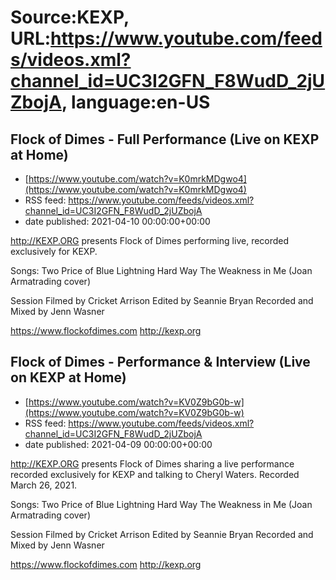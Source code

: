 # Source:KEXP, URL:https://www.youtube.com/feeds/videos.xml?channel_id=UC3I2GFN_F8WudD_2jUZbojA, language:en-US

## Flock of Dimes - Full Performance (Live on KEXP at Home)
 - [https://www.youtube.com/watch?v=K0mrkMDgwo4](https://www.youtube.com/watch?v=K0mrkMDgwo4)
 - RSS feed: https://www.youtube.com/feeds/videos.xml?channel_id=UC3I2GFN_F8WudD_2jUZbojA
 - date published: 2021-04-10 00:00:00+00:00

http://KEXP.ORG presents Flock of Dimes performing live, recorded exclusively for KEXP.

Songs:
Two
Price of Blue
Lightning
Hard Way
The Weakness in Me (Joan Armatrading cover)

Session Filmed by Cricket Arrison
Edited by Seannie Bryan
Recorded and Mixed by Jenn Wasner

https://www.flockofdimes.com
http://kexp.org

## Flock of Dimes - Performance & Interview (Live on KEXP at Home)
 - [https://www.youtube.com/watch?v=KV0Z9bG0b-w](https://www.youtube.com/watch?v=KV0Z9bG0b-w)
 - RSS feed: https://www.youtube.com/feeds/videos.xml?channel_id=UC3I2GFN_F8WudD_2jUZbojA
 - date published: 2021-04-09 00:00:00+00:00

http://KEXP.ORG presents Flock of Dimes sharing a live performance recorded exclusively for KEXP and talking to Cheryl Waters. Recorded March 26, 2021.

Songs:
Two
Price of Blue
Lightning
Hard Way
The Weakness in Me (Joan Armatrading cover)

Session Filmed by Cricket Arrison
Edited by Seannie Bryan
Recorded and Mixed by Jenn Wasner

https://www.flockofdimes.com
http://kexp.org

